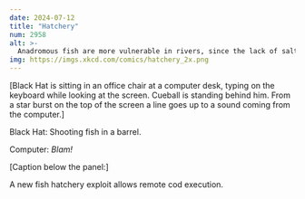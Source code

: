 ```yaml
---
date: 2024-07-12
title: "Hatchery"
num: 2958
alt: >-
  Anadromous fish are more vulnerable in rivers, since the lack of salt means you can quickly crack passwords using rainbow trout tables.
img: https://imgs.xkcd.com/comics/hatchery_2x.png
---
```

[Black Hat is sitting in an office chair at a computer desk, typing on the keyboard while looking at the screen. Cueball is standing behind him. From a star burst on the top of the screen a line goes up to a sound coming from the computer.]

Black Hat: Shooting fish in a barrel.

Computer: *Blam!*

[Caption below the panel:]

A new fish hatchery exploit allows remote cod execution.